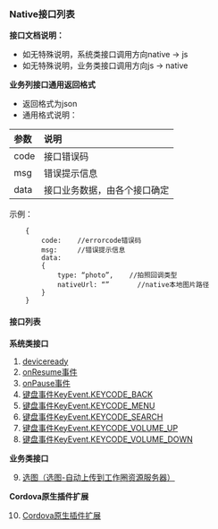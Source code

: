 ### Native接口列表
**接口文档说明：**
+ 如无特殊说明，系统类接口调用方向native -> js
+ 如无特殊说明，业务类接口调用方向js -> native

**业务列接口通用返回格式**
+ 返回格式为json
+ 通用格式说明：

|参数|说明|
|:-------------|:-------------|
|code|接口错误码|
|msg|错误提示信息|
|data|接口业务数据，由各个接口确定|
示例：
```
    {
        code:    //errorcode错误码
        msg:     //错误提示信息
        data:
        {
            type: “photo”,    //拍照回调类型
            nativeUrl: “”       //native本地图片路径
        }
    }
```
    
    
#### 接口列表

**系统类接口**

1. [deviceready](systemEvent.md)
2. [onResume事件](systemEvent.md)
3. [onPause事件](systemEvent.md)
4. [键盘事件KeyEvent.KEYCODE_BACK](systemEvent.md)
5. [键盘事件KeyEvent.KEYCODE_MENU](systemEvent.md)
6. [键盘事件KeyEvent.KEYCODE_SEARCH](systemEvent.md)
7. [键盘事件KeyEvent.KEYCODE_VOLUME_UP](systemEvent.md)
8. [键盘事件KeyEvent.KEYCODE_VOLUME_DOWN](systemEvent.md)

**业务类接口**

9. [选图（选图-自动上传到工作圈资源服务器）](interfaces/Album.md)

**Cordova原生插件扩展**

10. [Cordova原生插件扩展](cordovaOrigin.md)